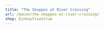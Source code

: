 ```yaml
---
title: "The Shoppes at River Crossing"
url: /macon/the-shoppes-at-river-crossing/
shop: Einkaufszentrum
---
```

